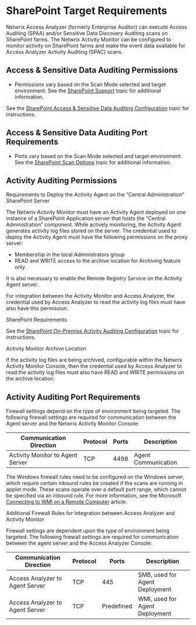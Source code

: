 # SharePoint Target Requirements

Netwrix Access Analyzer (formerly Enterprise Auditor) can execute Access Auditing (SPAA) and/or
Sensitive Data Discovery Auditing scans on SharePoint farms. The Netwrix Activity Monitor can be
configured to monitor activity on SharePoint farms and make the event data available for Access
Analyzer Activity Auditing (SPAC) scans.

## Access & Sensitive Data Auditing Permissions

- Permissions vary based on the Scan Mode selected and target environment. See the
  [SharePoint Support](/docs/accessanalyzer/12.0/requirements/target/sharepoint.md) topic for
  additional information.

See the [SharePoint Access & Sensitive Data Auditing Configuration](/docs/accessanalyzer/12.0/config/sharepoint/access.md) topic for
instructions.

## Access & Sensitive Data Auditing Port Requirements

- Ports vary based on the Scan Mode selected and target environment. See the
  [SharePoint Scan Options](/docs/accessanalyzer/12.0/requirements/solutions/sharepoint/scanoptions.md)
  topic for additional information.

## Activity Auditing Permissions

Requirements to Deploy the Activity Agent on the “Central Administration” SharePoint Server

The Netwrix Activity Monitor must have an Activity Agent deployed on one instance of a SharePoint
Application server that hosts the “Central Administration” component. While actively monitoring, the
Activity Agent generates activity log files stored on the server. The credential used to deploy the
Activity Agent must have the following permissions on the proxy server:

- Membership in the local Administrators group
- READ and WRITE access to the archive location for Archiving feature only

It is also necessary to enable the Remote Registry Service on the Activity Agent server.

For integration between the Activity Monitor and Access Analyzer, the credential used by Access
Analyzer to read the activity log files must have also have this permission.

SharePoint Requirements

See the [SharePoint On-Premise Activity Auditing Configuration](/docs/accessanalyzer/12.0/config/sharepoint/activity.md) topic for instructions.

Activity Monitor Archive Location

If the activity log files are being archived, configurable within the Netwrix Activity Monitor
Console, then the credential used by Access Analyzer to read the activity log files must also have
READ and WRITE permissions on the archive location.

## Activity Auditing Port Requirements

Firewall settings depend on the type of environment being targeted. The following firewall settings
are required for communication between the Agent server and the Netwrix Activity Monitor Console:

| Communication Direction          | Protocol | Ports | Description         |
| -------------------------------- | -------- | ----- | ------------------- |
| Activity Monitor to Agent Server | TCP      | 4498  | Agent Communication |

The Windows firewall rules need to be configured on the Windows server, which require certain
inbound rules be created if the scans are running in applet mode. These scans operate over a default
port range, which cannot be specified via an inbound rule. For more information, see the Microsoft
[Connecting to WMI on a Remote Computer](https://msdn.microsoft.com/en-us/library/windows/desktop/aa389290(v=vs.85).aspx)
article.

Additional Firewall Rules for Integration between Access Analyzer and Activity Monitor

Firewall settings are dependent upon the type of environment being targeted. The following firewall
settings are required for communication between the agent server and the Access Analyzer Console:

| Communication Direction         | Protocol | Ports      | Description                    |
| ------------------------------- | -------- | ---------- | ------------------------------ |
| Access Analyzer to Agent Server | TCP      | 445        | SMB, used for Agent Deployment |
| Access Analyzer to Agent Server | TCP      | Predefined | WMI, used for Agent Deployment |

